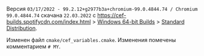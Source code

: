 Версия `03/17/2022 - 99.2.12+g2977b3a+chromium-99.0.4844.74 / Chromium 99.0.4844.74`
скачана `22.03.2022` с <https://cef-builds.spotifycdn.com/index.html> >
[Windows 64-bit Builds](https://cef-builds.spotifycdn.com/index.html#windows64) >
[Standard Distribution](https://cef-builds.spotifycdn.com/cef_binary_99.2.12%2Bg2977b3a%2Bchromium-99.0.4844.74_windows64.tar.bz2).

Изменен файл `cmake/cef_variables.cmake`. Изменения помечены комментарием `# MY`.
